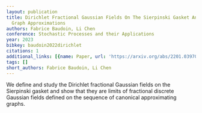 ```yaml
---
layout: publication
title: Dirichlet Fractional Gaussian Fields On The Sierpinski Gasket And Their Discrete
  Graph Approximations
authors: Fabrice Baudoin, Li Chen
conference: Stochastic Processes and their Applications
year: 2023
bibkey: baudoin2022dirichlet
citations: 1
additional_links: [{name: Paper, url: 'https://arxiv.org/abs/2201.03970'}]
tags: []
short_authors: Fabrice Baudoin, Li Chen
---
```

We define and study the Dirichlet fractional Gaussian fields on the
Sierpinski gasket and show that they are limits of fractional discrete Gaussian
fields defined on the sequence of canonical approximating graphs.